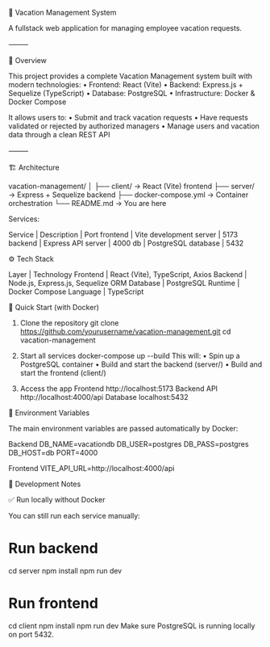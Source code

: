 🌴 Vacation Management System

A fullstack web application for managing employee vacation requests.

⸻

🧩 Overview

This project provides a complete Vacation Management system built with modern technologies:
	•	Frontend: React (Vite)
	•	Backend: Express.js + Sequelize (TypeScript)
	•	Database: PostgreSQL
	•	Infrastructure: Docker & Docker Compose

It allows users to:
	•	Submit and track vacation requests
	•	Have requests validated or rejected by authorized managers
	•	Manage users and vacation data through a clean REST API

⸻

🏗️ Architecture

vacation-management/
│
├── client/               → React (Vite) frontend
├── server/               → Express + Sequelize backend
├── docker-compose.yml    → Container orchestration
└── README.md             → You are here

Services:

Service  | Description             | Port 
frontend | Vite development server | 5173
backend  | Express API server      | 4000
db       | PostgreSQL database     | 5432

⚙️ Tech Stack

Layer    | Technology
Frontend | React (Vite), TypeScript, Axios
Backend  | Node.js, Express.js, Sequelize ORM
Database | PostgreSQL
Runtime  | Docker Compose 
Language | TypeScript 

🚀 Quick Start (with Docker)

1. Clone the repository
git clone https://github.com/yourusername/vacation-management.git
cd vacation-management

2. Start all services
docker-compose up --build
This will:
	•	Spin up a PostgreSQL container
	•	Build and start the backend (server/)
	•	Build and start the frontend (client/)

3. Access the app
Frontend http://localhost:5173
Backend API http://localhost:4000/api
Database localhost:5432

📜 Environment Variables

The main environment variables are passed automatically by Docker:

Backend
DB_NAME=vacationdb
DB_USER=postgres
DB_PASS=postgres
DB_HOST=db
PORT=4000

Frontend
VITE_API_URL=http://localhost:4000/api

🧠 Development Notes

✅ Run locally without Docker

You can still run each service manually:
# Run backend
cd server
npm install
npm run dev

# Run frontend
cd client
npm install
npm run dev
Make sure PostgreSQL is running locally on port 5432.

